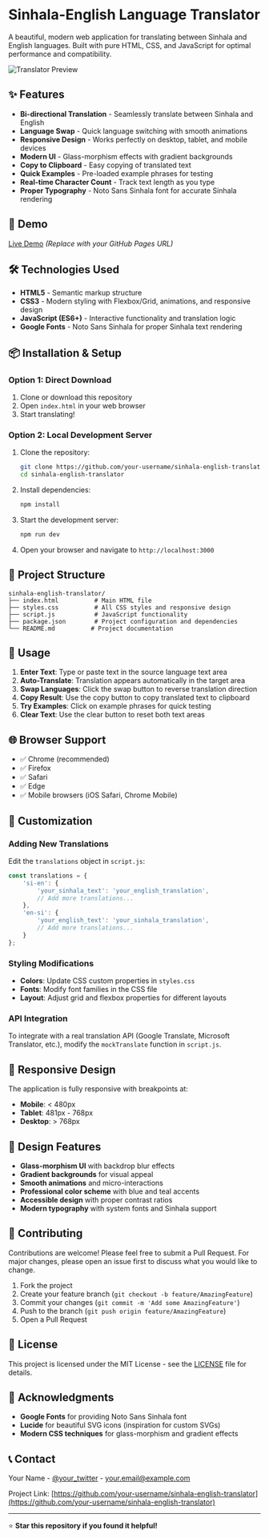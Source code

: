 # Sinhala-English Language Translator

A beautiful, modern web application for translating between Sinhala and English languages. Built with pure HTML, CSS, and JavaScript for optimal performance and compatibility.

![Translator Preview](https://via.placeholder.com/800x400/3B82F6/FFFFFF?text=Sinhala-English+Translator)

## ✨ Features

- **Bi-directional Translation** - Seamlessly translate between Sinhala and English
- **Language Swap** - Quick language switching with smooth animations
- **Responsive Design** - Works perfectly on desktop, tablet, and mobile devices
- **Modern UI** - Glass-morphism effects with gradient backgrounds
- **Copy to Clipboard** - Easy copying of translated text
- **Quick Examples** - Pre-loaded example phrases for testing
- **Real-time Character Count** - Track text length as you type
- **Proper Typography** - Noto Sans Sinhala font for accurate Sinhala rendering

## 🚀 Demo

[Live Demo](https://your-username.github.io/sinhala-english-translator) *(Replace with your GitHub Pages URL)*

## 🛠️ Technologies Used

- **HTML5** - Semantic markup structure
- **CSS3** - Modern styling with Flexbox/Grid, animations, and responsive design
- **JavaScript (ES6+)** - Interactive functionality and translation logic
- **Google Fonts** - Noto Sans Sinhala for proper Sinhala text rendering

## 📦 Installation & Setup

### Option 1: Direct Download
1. Clone or download this repository
2. Open `index.html` in your web browser
3. Start translating!

### Option 2: Local Development Server
1. Clone the repository:
   ```bash
   git clone https://github.com/your-username/sinhala-english-translator.git
   cd sinhala-english-translator
   ```

2. Install dependencies:
   ```bash
   npm install
   ```

3. Start the development server:
   ```bash
   npm run dev
   ```

4. Open your browser and navigate to `http://localhost:3000`

## 📁 Project Structure

```
sinhala-english-translator/
├── index.html          # Main HTML file
├── styles.css          # All CSS styles and responsive design
├── script.js           # JavaScript functionality
├── package.json        # Project configuration and dependencies
└── README.md          # Project documentation
```

## 🎯 Usage

1. **Enter Text**: Type or paste text in the source language text area
2. **Auto-Translate**: Translation appears automatically in the target area
3. **Swap Languages**: Click the swap button to reverse translation direction
4. **Copy Result**: Use the copy button to copy translated text to clipboard
5. **Try Examples**: Click on example phrases for quick testing
6. **Clear Text**: Use the clear button to reset both text areas

## 🌐 Browser Support

- ✅ Chrome (recommended)
- ✅ Firefox
- ✅ Safari
- ✅ Edge
- ✅ Mobile browsers (iOS Safari, Chrome Mobile)

## 🔧 Customization

### Adding New Translations
Edit the `translations` object in `script.js`:

```javascript
const translations = {
    'si-en': {
        'your_sinhala_text': 'your_english_translation',
        // Add more translations...
    },
    'en-si': {
        'your_english_text': 'your_sinhala_translation',
        // Add more translations...
    }
};
```

### Styling Modifications
- **Colors**: Update CSS custom properties in `styles.css`
- **Fonts**: Modify font families in the CSS file
- **Layout**: Adjust grid and flexbox properties for different layouts

### API Integration
To integrate with a real translation API (Google Translate, Microsoft Translator, etc.), modify the `mockTranslate` function in `script.js`.

## 📱 Responsive Design

The application is fully responsive with breakpoints at:
- **Mobile**: < 480px
- **Tablet**: 481px - 768px
- **Desktop**: > 768px

## 🎨 Design Features

- **Glass-morphism UI** with backdrop blur effects
- **Gradient backgrounds** for visual appeal
- **Smooth animations** and micro-interactions
- **Professional color scheme** with blue and teal accents
- **Accessible design** with proper contrast ratios
- **Modern typography** with system fonts and Sinhala support

## 🤝 Contributing

Contributions are welcome! Please feel free to submit a Pull Request. For major changes, please open an issue first to discuss what you would like to change.

1. Fork the project
2. Create your feature branch (`git checkout -b feature/AmazingFeature`)
3. Commit your changes (`git commit -m 'Add some AmazingFeature'`)
4. Push to the branch (`git push origin feature/AmazingFeature`)
5. Open a Pull Request

## 📄 License

This project is licensed under the MIT License - see the [LICENSE](LICENSE) file for details.

## 🙏 Acknowledgments

- **Google Fonts** for providing Noto Sans Sinhala font
- **Lucide** for beautiful SVG icons (inspiration for custom SVGs)
- **Modern CSS techniques** for glass-morphism and gradient effects

## 📞 Contact

Your Name - [@your_twitter](https://twitter.com/your_twitter) - your.email@example.com

Project Link: [https://github.com/your-username/sinhala-english-translator](https://github.com/your-username/sinhala-english-translator)

---

⭐ **Star this repository if you found it helpful!**
